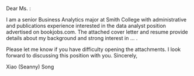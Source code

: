 Dear Ms. :

I am a senior Business Analytics major at Smith College with administrative and publications experience interested in the data analyst position advertised on bookjobs.com. The attached cover letter and resume provide details about my background and strong interest in ... .

Please let me know if you have difficulty opening the attachments. I look forward to discussing this position with you.
Sincerely,

Xiao (Seanny) Song
